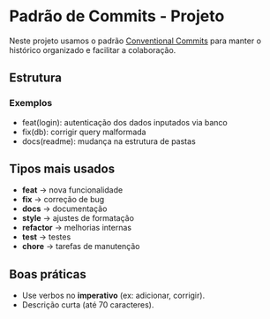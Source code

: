 # Padrão de Commits - Projeto

Neste projeto usamos o padrão [Conventional Commits](https://www.conventionalcommits.org/pt-br/v1.0.0/) para manter o histórico organizado e facilitar a colaboração.

## Estrutura

### Exemplos
- feat(login): autenticação dos dados inputados via banco 
- fix(db): corrigir query malformada  
- docs(readme): mudança na estrutura de pastas  

## Tipos mais usados
- **feat** → nova funcionalidade  
- **fix** → correção de bug  
- **docs** → documentação  
- **style** → ajustes de formatação  
- **refactor** → melhorias internas  
- **test** → testes  
- **chore** → tarefas de manutenção  

## Boas práticas
- Use verbos no **imperativo** (ex: adicionar, corrigir).  
- Descrição curta (até 70 caracteres).  
